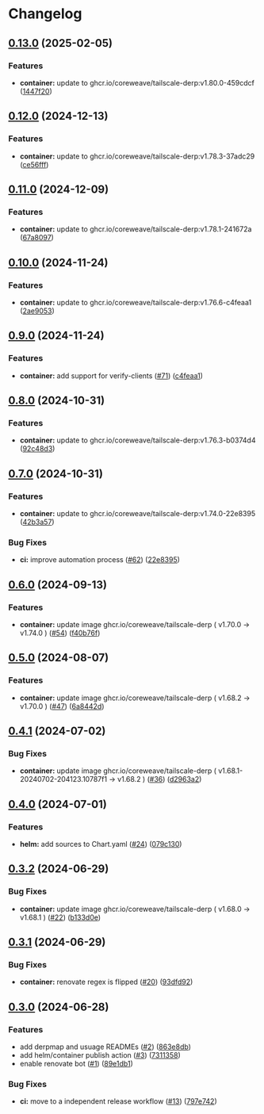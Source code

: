 # Changelog

## [0.13.0](https://github.com/coreweave/tailscale-derp/compare/tailscale-derp-v0.12.0...tailscale-derp-v0.13.0) (2025-02-05)


### Features

* **container:** update to ghcr.io/coreweave/tailscale-derp:v1.80.0-459cdcf ([1447f20](https://github.com/coreweave/tailscale-derp/commit/1447f20f07efee8483427377c863701fc2cf3628))

## [0.12.0](https://github.com/coreweave/tailscale-derp/compare/tailscale-derp-v0.11.0...tailscale-derp-v0.12.0) (2024-12-13)


### Features

* **container:** update to ghcr.io/coreweave/tailscale-derp:v1.78.3-37adc29 ([ce56fff](https://github.com/coreweave/tailscale-derp/commit/ce56fffc83e76aa955c9d026d8aa6af52c6a6768))

## [0.11.0](https://github.com/coreweave/tailscale-derp/compare/tailscale-derp-v0.10.0...tailscale-derp-v0.11.0) (2024-12-09)


### Features

* **container:** update to ghcr.io/coreweave/tailscale-derp:v1.78.1-241672a ([67a8097](https://github.com/coreweave/tailscale-derp/commit/67a8097c81da27f0a10ef7be929d5ee64961074a))

## [0.10.0](https://github.com/coreweave/tailscale-derp/compare/tailscale-derp-v0.9.0...tailscale-derp-v0.10.0) (2024-11-24)


### Features

* **container:** update to ghcr.io/coreweave/tailscale-derp:v1.76.6-c4feaa1 ([2ae9053](https://github.com/coreweave/tailscale-derp/commit/2ae9053496249fd4ceed645a20743aba4ece064e))

## [0.9.0](https://github.com/coreweave/tailscale-derp/compare/tailscale-derp-v0.8.0...tailscale-derp-v0.9.0) (2024-11-24)


### Features

* **container:** add support for verify-clients ([#71](https://github.com/coreweave/tailscale-derp/issues/71)) ([c4feaa1](https://github.com/coreweave/tailscale-derp/commit/c4feaa1c86ba4f7d5af4b5af931ef9c5160b475f))

## [0.8.0](https://github.com/coreweave/tailscale-derp/compare/tailscale-derp-v0.7.0...tailscale-derp-v0.8.0) (2024-10-31)


### Features

* **container:** update to ghcr.io/coreweave/tailscale-derp:v1.76.3-b0374d4 ([92c48d3](https://github.com/coreweave/tailscale-derp/commit/92c48d3ae46eab5d3af9ce85d766070e2f009a41))

## [0.7.0](https://github.com/coreweave/tailscale-derp/compare/tailscale-derp-v0.6.0...tailscale-derp-v0.7.0) (2024-10-31)


### Features

* **container:** update to ghcr.io/coreweave/tailscale-derp:v1.74.0-22e8395 ([42b3a57](https://github.com/coreweave/tailscale-derp/commit/42b3a57ec6d3c93a4132ba2898a4f09b11bd993b))


### Bug Fixes

* **ci:** improve automation process ([#62](https://github.com/coreweave/tailscale-derp/issues/62)) ([22e8395](https://github.com/coreweave/tailscale-derp/commit/22e8395f5557b667901a1e0c0773c97a5e01b185))

## [0.6.0](https://github.com/coreweave/tailscale-derp/compare/tailscale-derp-v0.5.0...tailscale-derp-v0.6.0) (2024-09-13)


### Features

* **container:** update image ghcr.io/coreweave/tailscale-derp ( v1.70.0 → v1.74.0 ) ([#54](https://github.com/coreweave/tailscale-derp/issues/54)) ([f40b76f](https://github.com/coreweave/tailscale-derp/commit/f40b76f0afbb3109510e77867b8246f77d3f9d3f))

## [0.5.0](https://github.com/coreweave/tailscale-derp/compare/tailscale-derp-v0.4.1...tailscale-derp-v0.5.0) (2024-08-07)


### Features

* **container:** update image ghcr.io/coreweave/tailscale-derp ( v1.68.2 → v1.70.0 ) ([#47](https://github.com/coreweave/tailscale-derp/issues/47)) ([6a8442d](https://github.com/coreweave/tailscale-derp/commit/6a8442de72c947a7a0cee4a4adbfaf43f55d8479))

## [0.4.1](https://github.com/coreweave/tailscale-derp/compare/tailscale-derp-v0.4.0...tailscale-derp-v0.4.1) (2024-07-02)


### Bug Fixes

* **container:** update image ghcr.io/coreweave/tailscale-derp ( v1.68.1-20240702-204123.10787f1 → v1.68.2 ) ([#36](https://github.com/coreweave/tailscale-derp/issues/36)) ([d2963a2](https://github.com/coreweave/tailscale-derp/commit/d2963a223f10bbee45056727b319c2cbd7f4e98a))

## [0.4.0](https://github.com/coreweave/tailscale-derp/compare/tailscale-derp-v0.3.2...tailscale-derp-v0.4.0) (2024-07-01)


### Features

* **helm:** add sources to Chart.yaml ([#24](https://github.com/coreweave/tailscale-derp/issues/24)) ([079c130](https://github.com/coreweave/tailscale-derp/commit/079c1300b9f6439fa8885245d6017861ab640cf1))

## [0.3.2](https://github.com/coreweave/tailscale-derp/compare/tailscale-derp-v0.3.1...tailscale-derp-v0.3.2) (2024-06-29)


### Bug Fixes

* **container:** update image ghcr.io/coreweave/tailscale-derp ( v1.68.0 → v1.68.1 ) ([#22](https://github.com/coreweave/tailscale-derp/issues/22)) ([b133d0e](https://github.com/coreweave/tailscale-derp/commit/b133d0e7da72f7f279cf8ce16f3cb6ba54b0a713))

## [0.3.1](https://github.com/coreweave/tailscale-derp/compare/tailscale-derp-v0.3.0...tailscale-derp-v0.3.1) (2024-06-29)


### Bug Fixes

* **container:** renovate regex is flipped ([#20](https://github.com/coreweave/tailscale-derp/issues/20)) ([93dfd92](https://github.com/coreweave/tailscale-derp/commit/93dfd92a7b4e0c2fcce24ce113c5f2856e9f16c6))

## [0.3.0](https://github.com/coreweave/tailscale-derp/compare/tailscale-derp-v0.2.0...tailscale-derp-v0.3.0) (2024-06-28)


### Features

* add derpmap and usuage READMEs ([#2](https://github.com/coreweave/tailscale-derp/issues/2)) ([863e8db](https://github.com/coreweave/tailscale-derp/commit/863e8dbb62fb385d8a5deff9b531626b2af6c950))
* add helm/container publish action ([#3](https://github.com/coreweave/tailscale-derp/issues/3)) ([7311358](https://github.com/coreweave/tailscale-derp/commit/73113580eb20e285146bfb4b415139cccd70dd9b))
* enable renovate bot ([#1](https://github.com/coreweave/tailscale-derp/issues/1)) ([89e1db1](https://github.com/coreweave/tailscale-derp/commit/89e1db16ca568128e81753808480c7c770bae94b))


### Bug Fixes

* **ci:** move to a independent release workflow  ([#13](https://github.com/coreweave/tailscale-derp/issues/13)) ([797e742](https://github.com/coreweave/tailscale-derp/commit/797e74281eab45376f3f6b7937798a4eab1376bc))
